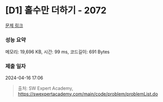 # [D1] 홀수만 더하기 - 2072 

[문제 링크](https://swexpertacademy.com/main/code/problem/problemDetail.do?contestProbId=AV5QSEhaA5sDFAUq) 

### 성능 요약

메모리: 19,696 KB, 시간: 99 ms, 코드길이: 691 Bytes

### 제출 일자

2024-04-16 17:06



> 출처: SW Expert Academy, https://swexpertacademy.com/main/code/problem/problemList.do